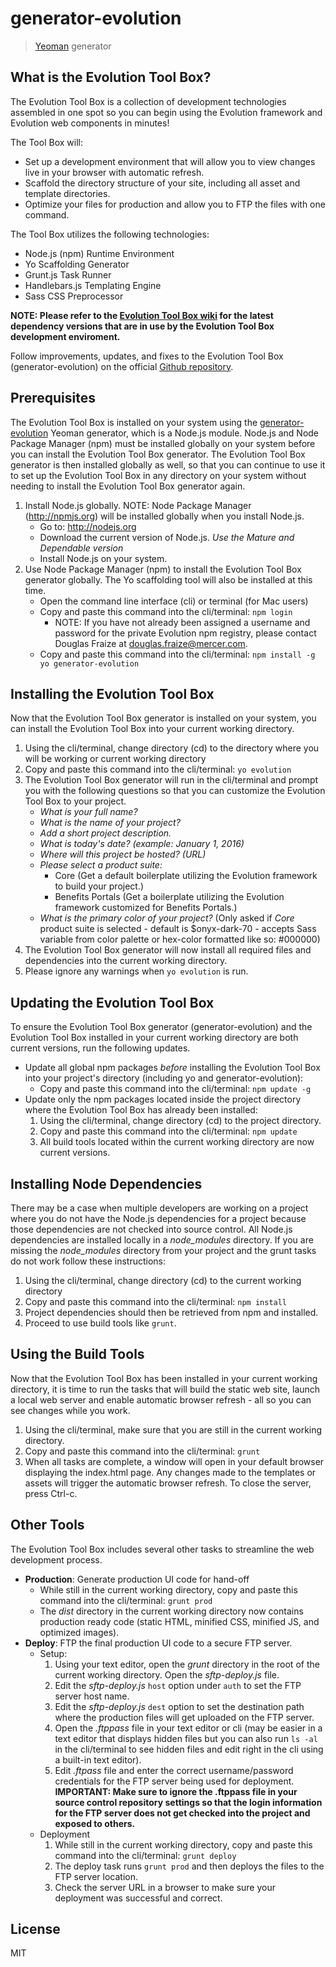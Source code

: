 # generator-evolution 
<!--[![Build Status](https://secure.travis-ci.org/uxuimercergroup/generator-evolution.png?branch=master)](https://travis-ci.org/uxuimercergroup/generator-evolution) -->

> [Yeoman](http://yeoman.io) generator

## What is the Evolution Tool Box?

The Evolution Tool Box is a collection of development technologies assembled in one spot so you can begin using the Evolution framework and Evolution web components in minutes!

The Tool Box will:

- Set up a development environment that will allow you to view changes live in your browser with automatic refresh.
- Scaffold the directory structure of your site, including all asset and template directories.
- Optimize your files for production and allow you to FTP the files with one command.

The Tool Box utilizes the following technologies:

- Node.js (npm) Runtime Environment
- Yo Scaffolding Generator
- Grunt.js Task Runner
- Handlebars.js Templating Engine
- Sass CSS Preprocessor

**NOTE: Please refer to the [Evolution Tool Box wiki](https://github.com/uxuimercergroup/evolution/wiki/Evolution-Tool-Box) for the latest dependency versions that are in use by the Evolution Tool Box development enviroment.**

Follow improvements, updates, and fixes to the Evolution Tool Box (generator-evolution) on the official [Github repository](https://github.com/uxuimercergroup/generator-evolution).

## Prerequisites

The Evolution Tool Box is installed on your system using the [generator-evolution](https://github.com/uxuimercergroup/generator-evolution) Yeoman generator, which is a Node.js module. Node.js and Node Package Manager (npm) must be installed globally on your system before you can install the Evolution Tool Box generator. The Evolution Tool Box generator is then installed globally as well, so that you can continue to use it to set up the Evolution Tool Box in any directory on your system without needing to install the Evolution Tool Box generator again.

1. Install Node.js globally. NOTE: Node Package Manager (http://npmjs.org) will be installed globally when you install Node.js.
	- Go to: http://nodejs.org
	- Download the current version of Node.js. *Use the Mature and Dependable version*
	- Install Node.js on your system.
2. Use Node Package Manager (npm) to install the Evolution Tool Box generator globally. The Yo scaffolding tool will also be installed at this time.
	- Open the command line interface (cli) or terminal (for Mac users)
	- Copy and paste this command into the cli/terminal: `npm login` 
		- NOTE: If you have not already been assigned a username and password for the private Evolution npm registry, please contact Douglas Fraize at [douglas.fraize@mercer.com](mailto:douglas.fraize@mercer.com).
	- Copy and paste this command into the cli/terminal: `npm install -g yo generator-evolution`

## Installing the Evolution Tool Box

Now that the Evolution Tool Box generator is installed on your system, you can install the Evolution Tool Box into your current working directory.

1. Using the cli/terminal, change directory (cd) to the directory where you will be working or current working directory
2. Copy and paste this command into the cli/terminal: `yo evolution`
3. The Evolution Tool Box generator will run in the cli/terminal and prompt you with the following questions so that you can customize the Evolution Tool Box to your project.
	- *What is your full name?*
	- *What is the name of your project?*
	- *Add a short project description.*
	- *What is today's date? (example: January 1, 2016)*
	- *Where will this project be hosted? (URL)*
	- *Please select a product suite:*
		- Core (Get a default boilerplate utilizing the Evolution framework to build your project.)
		- Benefits Portals (Get a boilerplate utilizing the Evolution framework customized for Benefits Portals.)
	- *What is the primary color of your project?* (Only asked if *Core* product suite is selected - default is $onyx-dark-70 - accepts Sass variable from color palette or hex-color formatted like so: #000000)
4. The Evolution Tool Box generator will now install all required files and dependencies into the current working directory.
5. Please ignore any warnings when `yo evolution` is run.

## Updating the Evolution Tool Box

To ensure the Evolution Tool Box generator (generator-evolution) and the Evolution Tool Box installed in your current working directory are both current versions, run the following updates.
- Update all global npm packages *before* installing the Evolution Tool Box into your project's directory (including yo and generator-evolution):
	- Copy and paste this command into the cli/terminal: `npm update -g`
- Update only the npm packages located inside the project directory where the Evolution Tool Box has already been installed:
	1. Using the cli/terminal, change directory (cd) to the project directory.
	2. Copy and paste this command into the cli/terminal: `npm update`
	3. All build tools located within the current working directory are now current versions.

## Installing Node Dependencies

There may be a case when multiple developers are working on a project where you do not have the Node.js dependencies for a project because those dependencies are not checked into source control. All Node.js dependencies are installed locally in a *node_modules* directory. If you are missing the *node_modules* directory from your project and the grunt tasks do not work follow these instructions:

1. Using the cli/terminal, change directory (cd) to the current working directory
2. Copy and paste this command into the cli/terminal: `npm install`
3. Project dependencies should then be retrieved from npm and installed.
4. Proceed to use build tools like `grunt`.

## Using the Build Tools

Now that the Evolution Tool Box has been installed in your current working directory, it is time to run the tasks that will build the static web site, launch a local web server and enable automatic browser refresh - all so you can see changes while you work.

1. Using the cli/terminal, make sure that you are still in the current working directory.
2. Copy and paste this command into the cli/terminal: `grunt`
3. When all tasks are complete, a window will open in your default browser displaying the index.html page. Any changes made to the templates or assets will trigger the automatic browser refresh. To close the server, press Ctrl-c.

## Other Tools

The Evolution Tool Box includes several other tasks to streamline the web development process.

- **Production**: Generate production UI code for hand-off
	- While still in the current working directory, copy and paste this command into the cli/terminal: `grunt prod`
	- The *dist* directory in the current working directory now contains production ready code (static HTML, minified CSS, minified JS, and optimized images).
- **Deploy**: FTP the final production UI code to a secure FTP server.
	- Setup:
		1. Using your text editor, open the *grunt* directory in the root of the current working directory. Open the *sftp-deploy.js* file.
		2. Edit the *sftp-deploy.js* `host` option under `auth` to set the FTP server host name.
		3. Edit the *sftp-deploy.js* `dest` option to set the destination path where the production files will get uploaded on the FTP server.
		4. Open the *.ftppass* file in your text editor or cli (may be easier in a text editor that displays hidden files but you can also run `ls -al` in the cli/terminal to see hidden files and edit right in the cli using a built-in text editor).
		5. Edit *.ftpass* file and enter the correct username/password credentials for the FTP server being used for deployment. **IMPORTANT: Make sure to ignore the .ftppass file in your source control repository settings so that the login information for the FTP server does not get checked into the project and exposed to others.**
	- Deployment
		1. While still in the current working directory, copy and paste this command into the cli/terminal: `grunt deploy`
		2. The deploy task runs `grunt prod` and then deploys the files to the FTP server location.
		3. Check the server URL in a browser to make sure your deployment was successful and correct.

## License

MIT